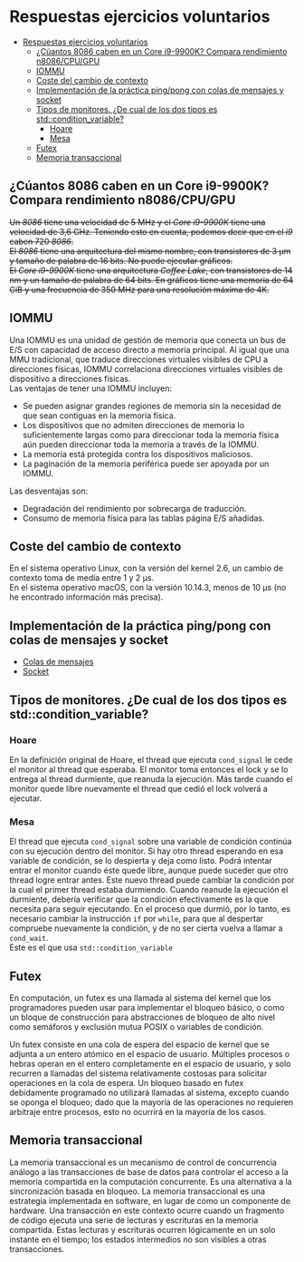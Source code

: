 # Respuestas ejercicios voluntarios

- [Respuestas ejercicios voluntarios](#respuestas-ejercicios-voluntarios)
	- [¿Cúantos 8086 caben en un Core i9-9900K? Compara rendimiento n8086/CPU/GPU](#%C2%BFc%C3%BAantos-8086-caben-en-un-core-i9-9900k-compara-rendimiento-n8086cpugpu)
	- [IOMMU](#iommu)
	- [Coste del cambio de contexto](#coste-del-cambio-de-contexto)
	- [Implementación de la práctica ping/pong con colas de mensajes y socket](#implementaci%C3%B3n-de-la-pr%C3%A1ctica-pingpong-con-colas-de-mensajes-y-socket)
	- [Tipos de monitores. ¿De cual de los dos tipos es std::condition_variable?](#tipos-de-monitores-%C2%BFde-cual-de-los-dos-tipos-es-stdconditionvariable)
		- [Hoare](#hoare)
		- [Mesa](#mesa)
	- [Futex](#futex)
	- [Memoria transaccional](#memoria-transaccional)

## ¿Cúantos 8086 caben en un Core i9-9900K? Compara rendimiento n8086/CPU/GPU  
~~Un _8086_ tiene una velocidad de 5 MHz y el _Core i9-9900K_ tiene una velocidad de 3,6 GHz. Teniendo esto en cuenta, podemos decir que en el _i9_ caben 720 _8086_.~~  
~~El _8086_ tiene una arquitectura del mismo nombre, con transistores de 3 µm y tamaño de palabra de 16 bits. No puede ejecutar gráficos.~~  
~~El _Core i9-9900K_ tiene una arquitectura _Coffee Lake_, con transistores de 14 nm y un tamaño de palabra de 64 bits. En gráficos tiene una memoria de 64 GiB y una frecuencia de 350 MHz para una resolución máxima de 4K.~~  
## IOMMU
Una IOMMU es una unidad de gestión de memoria que conecta un bus de E/S con capacidad de acceso directo a memoria principal. Al igual que una MMU tradicional, que traduce direcciones virtuales visibles de CPU a direcciones físicas, IOMMU correlaciona direcciones virtuales visibles de dispositivo a direcciones físicas.  
Las ventajas de tener una IOMMU incluyen:
- Se pueden asignar grandes regiones de memoria sin la necesidad de que sean contiguas en la memoria física.
- Los dispositivos que no admiten direcciones de memoria lo suficientemente largas como para direccionar toda la memoria física aún pueden direccionar toda la memoria a través de la IOMMU.
- La memoria está protegida contra los dispositivos maliciosos.
- La paginación de la memoria periférica puede ser apoyada por un IOMMU.

Las desventajas son:
- Degradación del rendimiento por sobrecarga de traducción.
- Consumo de memoria física para las tablas página E/S añadidas.

## Coste del cambio de contexto
En el sistema operativo Linux, con la versión del kernel 2.6, un cambio de contexto toma de media entre 1 y 2 µs.  
En el sistema operativo macOS, con la versión 10.14.3, menos de 10 µs (no he encontrado información más precisa).  

## Implementación de la práctica ping/pong con colas de mensajes y socket
- [Colas de mensajes](Práctica%204/ping-pong/ping.pong.mq.cc)
- [Socket](Práctica%204/ping-pong/ping.pong.socket.cc)

## Tipos de monitores. ¿De cual de los dos tipos es std::condition_variable?
### Hoare
En la definición original de Hoare, el thread que ejecuta `cond_signal` le cede el monitor al thread que esperaba. El monitor toma entonces el lock y se lo entrega al thread durmiente, que reanuda la ejecución. Más tarde cuando el monitor quede libre nuevamente el thread que cedió el lock volverá a ejecutar.

### Mesa
El thread que ejecuta `cond_signal` sobre una variable de condición continúa con su ejecución dentro del monitor. Si hay otro thread esperando en esa variable de condición, se lo despierta y deja como listo. Podrá intentar entrar el monitor cuando éste quede libre, aunque puede suceder que otro thread logre entrar antes. Este nuevo thread puede cambiar la condición por la cual el primer thread estaba durmiendo. Cuando reanude la ejecución el durmiente, debería verificar que la condición efectivamente es la que necesita para seguir ejecutando. En el proceso que durmió, por lo tanto, es necesario cambiar la instrucción `if` por `while`, para que al despertar compruebe nuevamente la condición, y de no ser cierta vuelva a llamar a `cond_wait`.  
Este es el que usa `std::condition_variable`

## Futex
En computación, un futex es una llamada al sistema del kernel que los programadores pueden usar para implementar el bloqueo básico, o como un bloque de construcción para abstracciones de bloqueo de alto nivel como semáforos y exclusión mutua POSIX o variables de condición.

Un futex consiste en una cola de espera del espacio de kernel que se adjunta a un entero atómico en el espacio de usuario. Múltiples procesos o hebras operan en el entero completamente en el espacio de usuario, y solo recurren a llamadas del sistema relativamente costosas para solicitar operaciones en la cola de espera. Un bloqueo basado en futex debidamente programado no utilizará llamadas al sistema, excepto cuando se oponga el bloqueo; dado que la mayoría de las operaciones no requieren arbitraje entre procesos, esto no ocurrirá en la mayoría de los casos.

## Memoria transaccional
La memoria transaccional es un mecanismo de control de concurrencia análogo a las transacciones de base de datos para controlar el acceso a la memoria compartida en la computación concurrente. Es una alternativa a la sincronización basada en bloqueo. La memoria transaccional es una estrategia implementada en software, en lugar de como un componente de hardware. Una transacción en este contexto ocurre cuando un fragmento de código ejecuta una serie de lecturas y escrituras en la memoria compartida. Estas lecturas y escrituras ocurren lógicamente en un solo instante en el tiempo; los estados intermedios no son visibles a otras transacciones.
